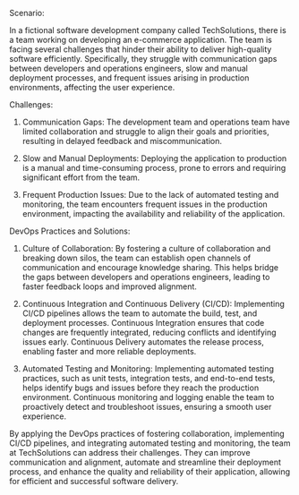 Scenario: 

In a fictional software development company called TechSolutions, there is a team working on developing an e-commerce application. The team is facing several challenges that hinder their ability to deliver high-quality software efficiently. Specifically, they struggle with communication gaps between developers and operations engineers, slow and manual deployment processes, and frequent issues arising in production environments, affecting the user experience.

Challenges: 

1. Communication Gaps: The development team and operations team have limited collaboration and struggle to align their goals and priorities, resulting in delayed feedback and miscommunication.

2. Slow and Manual Deployments: Deploying the application to production is a manual and time-consuming process, prone to errors and requiring significant effort from the team.

3. Frequent Production Issues: Due to the lack of automated testing and monitoring, the team encounters frequent issues in the production environment, impacting the availability and reliability of the application.

DevOps Practices and Solutions:

1. Culture of Collaboration: By fostering a culture of collaboration and breaking down silos, the team can establish open channels of communication and encourage knowledge sharing. This helps bridge the gaps between developers and operations engineers, leading to faster feedback loops and improved alignment.

2. Continuous Integration and Continuous Delivery (CI/CD): Implementing CI/CD pipelines allows the team to automate the build, test, and deployment processes. Continuous Integration ensures that code changes are frequently integrated, reducing conflicts and identifying issues early. Continuous Delivery automates the release process, enabling faster and more reliable deployments.

3. Automated Testing and Monitoring: Implementing automated testing practices, such as unit tests, integration tests, and end-to-end tests, helps identify bugs and issues before they reach the production environment. Continuous monitoring and logging enable the team to proactively detect and troubleshoot issues, ensuring a smooth user experience.

By applying the DevOps practices of fostering collaboration, implementing CI/CD pipelines, and integrating automated testing and monitoring, the team at TechSolutions can address their challenges. They can improve communication and alignment, automate and streamline their deployment process, and enhance the quality and reliability of their application, allowing for efficient and successful software delivery.